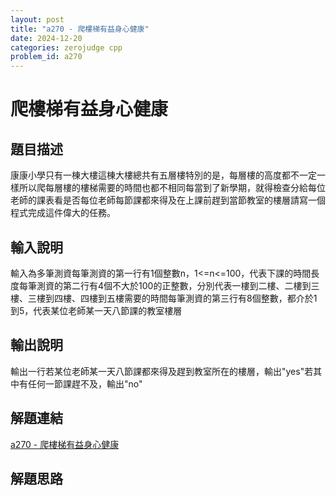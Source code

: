 ```yaml
---
layout: post
title: "a270 - 爬樓梯有益身心健康"
date: 2024-12-20
categories: zerojudge cpp
problem_id: a270
---
```


# 爬樓梯有益身心健康

## 題目描述

康康小學只有一棟大樓這棟大樓總共有五層樓特別的是，每層樓的高度都不一定一樣所以爬每層樓的樓梯需要的時間也都不相同每當到了新學期，就得檢查分給每位老師的課表看是否每位老師每節課都來得及在上課前趕到當節教室的樓層請寫一個程式完成這件偉大的任務。

## 輸入說明

輸入為多筆測資每筆測資的第一行有1個整數n，1<=n<=100，代表下課的時間長度每筆測資的第二行有4個不大於100的正整數，分別代表一樓到二樓、二樓到三樓、三樓到四樓、四樓到五樓需要的時間每筆測資的第三行有8個整數，都介於1到5，代表某位老師某一天八節課的教室樓層

## 輸出說明

輸出一行若某位老師某一天八節課都來得及趕到教室所在的樓層，輸出"yes"若其中有任何一節課趕不及，輸出"no"

## 解題連結

[a270 - 爬樓梯有益身心健康](https://zerojudge.tw/ShowProblem?problemid=a270)

## 解題思路

